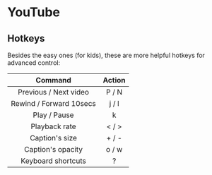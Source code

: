 # YouTube

## Hotkeys

Besides the easy ones (for kids), these are more helpful hotkeys for advanced control:

|         Command         | Action |
|:-----------------------:|:------:|
|  Previous / Next video  |  P / N |
| Rewind / Forward 10secs |  j / l |
|       Play / Pause      |    k   |
|      Playback rate      |  < / > |
|      Caption's size     |  + / - |
|    Caption's opacity    |  o / w |
|    Keyboard shortcuts   |    ?   |
